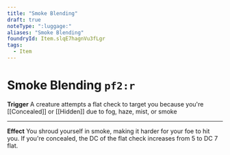 ```yaml
---
title: "Smoke Blending"
draft: true
noteType: ":luggage:"
aliases: "Smoke Blending"
foundryId: Item.slqE7hagnVu3fLgr
tags:
  - Item
---
```


# Smoke Blending `pf2:r`

**Trigger** A creature attempts a flat check to target you because you're [[Concealed]] or [[Hidden]] due to fog, haze, mist, or smoke

* * *

**Effect** You shroud yourself in smoke, making it harder for your foe to hit you. If you're concealed, the DC of the flat check increases from 5 to DC 7 flat.
